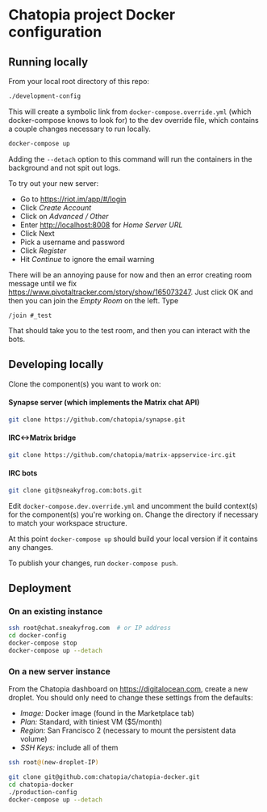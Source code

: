 # Chatopia project Docker configuration

## Running locally
From your local root directory of this repo:

```bash
./development-config
```

This will create a symbolic link from `docker-compose.override.yml` (which docker-compose knows to look for) to the dev override file, which contains a couple changes necessary to run locally. 

```bash
docker-compose up
```

Adding the `--detach` option to this command will run the containers in the background and not spit out logs.

To try out your new server:

* Go to <https://riot.im/app/#/login>
* Click _Create Account_
* Click on _Advanced / Other_
* Enter <http://localhost:8008> for _Home Server URL_
* Click Next
* Pick a username and password
* Click _Register_
* Hit _Continue_ to ignore the email warning

There will be an annoying pause for now and then an error creating room message until we fix <https://www.pivotaltracker.com/story/show/165073247>. Just click OK and then you can join the _Empty Room_ on the left.
Type
```irc
/join #_test
```
That should take you to the test room, and then you can interact with the bots.


## Developing locally
Clone the component(s) you want to work on:
#### Synapse server (which implements the Matrix chat API)
```bash
git clone https://github.com/chatopia/synapse.git
```
#### IRC<->Matrix bridge
```bash
git clone https://github.com/chatopia/matrix-appservice-irc.git
```
#### IRC bots
```bash
git clone git@sneakyfrog.com:bots.git
```

Edit `docker-compose.dev.override.yml` and uncomment the build context(s) for the component(s) you're working on. Change the directory if necessary to match your workspace structure.

At this point `docker-compose up` should build your local version if it contains any changes.

To publish your changes, run `docker-compose push`.

## Deployment
### On an existing instance
```bash
ssh root@chat.sneakyfrog.com  # or IP address
cd docker-config
docker-compose stop
docker-compose up --detach
```

### On a new server instance
From the Chatopia dashboard on <https://digitalocean.com>, create a new droplet. You should only need to change these settings from the defaults:

* _Image:_ Docker image (found in the Marketplace tab)
* _Plan:_ Standard, with tiniest VM ($5/month)
* _Region:_ San Francisco 2 (necessary to mount the persistent data volume)
* _SSH Keys:_ include all of them

```bash
ssh root@(new-droplet-IP)
```

```bash
git clone git@github.com:chatopia/chatopia-docker.git
cd chatopia-docker
./production-config
docker-compose up --detach
```
